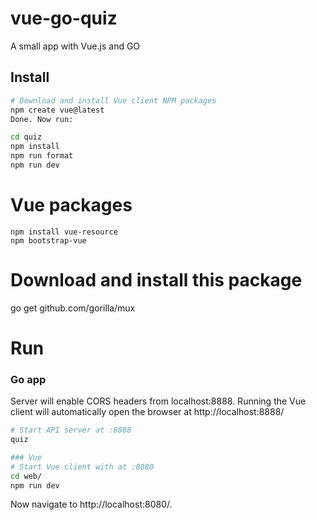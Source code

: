 # vue-go-quiz
A small app with Vue.js and GO

## Install
``` bash
# Download and install Vue client NPM packages
npm create vue@latest
Done. Now run:

cd quiz
npm install
npm run format
npm run dev
```
# Vue packages
```cd web/
npm install vue-resource
npm bootstrap-vue
```

# Download and install this package
go get github.com/gorilla/mux

# Run
### Go app
Server will enable CORS headers from localhost:8888. Running the Vue client will automatically open the browser at http://localhost:8888/
``` bash
# Start API server at :8888
quiz

### Vue
# Start Vue client with at :8080
cd web/
npm run dev
```

Now navigate to http://localhost:8080/.
